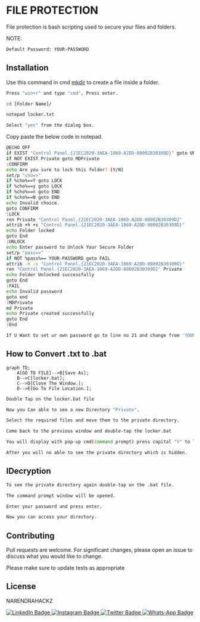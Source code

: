 
# FILE PROTECTION

File protection is bash scripting used to secure your files and folders.<br/>

NOTE:
```bash
Default Password: YOUR-PASSWORD
```

## Installation

Use this command in cmd [mkdir](https://www.computerhope.com/issues/ch000742.htm) to create a file inside a folder.
```bash
Press "win+r" and type "cmd", Press enter.
```
```bash
cd [Folder Name]/
```
```bash
notepad locker.txt
```
```bash
Select "yes" from the dialog box.
```

Copy paste the below code in notepad.

```bash
@ECHO OFF
if EXIST "Control Panel.{21EC2020-3AEA-1069-A2DD-08002B30309D}" goto UNLOCK
if NOT EXIST Private goto MDPrivate
:CONFIRM
echo Are you sure to lock this folder? (Y/N)
set/p "cho=>"
if %cho%==Y goto LOCK
if %cho%==y goto LOCK
if %cho%==n goto END
if %cho%==N goto END
echo Invalid choice.
goto CONFIRM
:LOCK
ren Private "Control Panel.{21EC2020-3AEA-1069-A2DD-08002B30309D}"
attrib +h +s "Control Panel.{21EC2020-3AEA-1069-A2DD-08002B30309D}"
echo Folder locked
goto End
:UNLOCK
echo Enter password to Unlock Your Secure Folder
set/p "pass=>"
if NOT %pass%== YOUR-PASSWORD goto FAIL
attrib -h -s "Control Panel.{21EC2020-3AEA-1069-A2DD-08002B30309D}"
ren "Control Panel.{21EC2020-3AEA-1069-A2DD-08002B30309D}" Private
echo Folder Unlocked successfully
goto End
:FAIL
echo Invalid password
goto end
:MDPrivate
md Private
echo Private created successfully
goto End
:End
```
```bash
If U Want to set ur own password go to line no 21 and change from 'YOUR-PASSWORD' to 'NEW PASSWORD'.
```
## How to Convert .txt to .bat
```mermaid
graph TD;
    A[GO TO FILE]-->B[Save As];
    B-->C[locker.bat];
    C-->D[Close The Window.];
    D-->E[Go To File Location.];
```
```bash
Double Tap on the locker.bat file
```
```bash
Now you Can able to see a new Directory "Private".
```
```bash
Select the required files and move them to the private directory.
```
```bash
Come back to the previous window and double-tap the locker.bat
```
```bash
You will display with pop-up cmd(command prompt) press capital "Y" to lock and press enter.
```
```bash
After you will no able to see the private directory which is hidden.
```
## IDecryption
```bash
To see the private directory again double-tap on the .bat file.
```
```bash
The command prompt window will be opened.
```
```bash
Enter your password and press enter.
```
```bash
Now you can access your directory.
```




## Contributing
Pull requests are welcome. For significant changes, please open an issue to discuss what you would like to change.

Please make sure to update tests as appropriate

## License
NARENDRAHACKZ
<div id="badges">
  <a href="https://www.linkedin.com/in/karri-narendra-reddy-4bb72318a/">
    <img src="https://img.shields.io/badge/LinkedIn-blue?style=for-the-badge&logo=linkedin&logoColor=white" alt="LinkedIn Badge"/>
  </a>
  <a href="https://www.instagram.com/narendrahackz/">
    <img src="https://img.shields.io/badge/Instagram-purple?style=for-the-badge&logo=instagram&logoColor=white" alt="Instagram Badge"/>
  </a>
  <a href="https://twitter.com/NarendraHackz">
    <img src="https://img.shields.io/badge/Twitter-blue?style=for-the-badge&logo=twitter&logoColor=white" alt="Twitter Badge"/>
  </a>
  <a href="http://wa.me/91">
    <img src="https://img.shields.io/badge/WhatsApp-Green?style=for-the-badge&logo=whatsapp&logoColor=white" alt="Whats-App Badge"/>
  </a>
</div>

